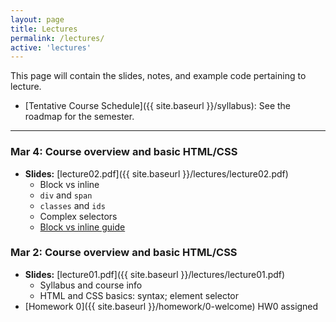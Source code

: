 ```yaml
---
layout: page
title: Lectures
permalink: /lectures/
active: 'lectures'
---
```


This page will contain the slides, notes, and example code pertaining to lecture.

* [Tentative Course Schedule]({{ site.baseurl }}/syllabus): See the roadmap for the semester.

---

### Mar 4: Course overview and basic HTML/CSS
- **Slides:** [lecture02.pdf]({{ site.baseurl }}/lectures/lecture02.pdf)
  - Block vs inline
  - `div` and `span`
  - `classes` and `ids`
  - Complex selectors
  - [Block vs inline guide](https://web.stanford.edu/class/archive/cs/cs193x/cs193x.1176/lectures/05/block-inline)

### Mar 2: Course overview and basic HTML/CSS
- **Slides:** [lecture01.pdf]({{ site.baseurl }}/lectures/lecture01.pdf)
  - Syllabus and course info
  - HTML and CSS basics: syntax; element selector
- [Homework 0]({{ site.baseurl }}/homework/0-welcome) <span class="label">HW0 assigned</span>